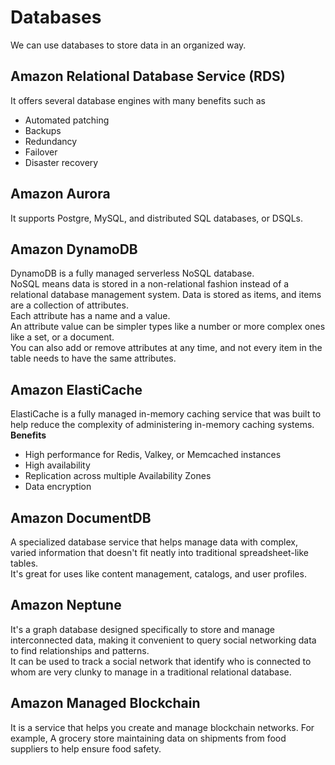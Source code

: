# Databases
We can use databases to store data in an organized way.

## Amazon Relational Database Service (RDS)
It offers several database engines with many benefits such as  
- Automated patching  
- Backups  
- Redundancy  
- Failover  
- Disaster recovery  

## Amazon Aurora
It supports Postgre, MySQL, and distributed SQL databases, or DSQLs.

## Amazon DynamoDB
DynamoDB is a fully managed serverless NoSQL database.  
NoSQL means data is stored in a non-relational fashion instead of a relational database management system.
Data is stored as items, and items are a collection of attributes.  
Each attribute has a name and a value.  
An attribute value can be simpler types like a number or more complex ones like a set, or a document.  
You can also add or remove attributes at any time, and not every item in the table needs to have the same attributes.

## Amazon ElastiCache
ElastiCache is a fully managed in-memory caching service that was built to help reduce the complexity of administering in-memory caching systems.  
__Benefits__
- High performance for Redis, Valkey, or Memcached instances
- High availability
- Replication across multiple Availability Zones
- Data encryption

## Amazon DocumentDB
A specialized database service that helps manage data with complex, varied information that doesn't fit neatly into traditional spreadsheet-like tables.  
It's great for uses like content management, catalogs, and user profiles.

## Amazon Neptune
It's a graph database designed specifically to store and manage interconnected data, making it convenient to query social networking data to find relationships and patterns.  
It can be used to track a social network that identify who is connected to whom are very clunky to manage in a traditional relational database.

## Amazon Managed Blockchain
It is a service that helps you create and manage blockchain networks.
For example, A grocery store maintaining data on shipments from food suppliers to help ensure food safety.
